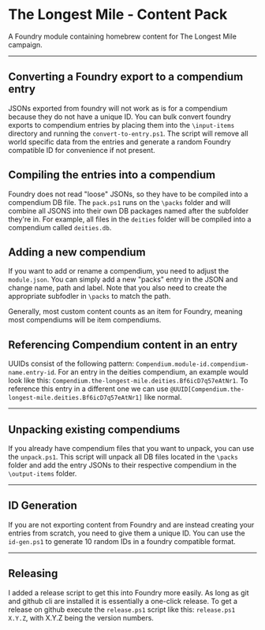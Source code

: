 # The Longest Mile - Content Pack
A Foundry module containing homebrew content for The Longest Mile campaign.
___
## Converting a Foundry export to a compendium entry
JSONs exported from foundry will not work as is for a compendium because they do not have a unique ID. You can bulk convert foundry exports to compendium entries by placing them into the `\input-items` directory and running the `convert-to-entry.ps1`. The script will remove all world specific data from the entries and generate a random Foundry compatible ID for convenience if not present.

## Compiling the entries into a compendium
Foundry does not read "loose" JSONs, so they have to be compiled into a compendium DB file. The `pack.ps1` runs on the `\packs` folder and will combine all JSONS into their own DB packages named after the subfolder they're in. For example, all files in the `deities` folder will be compiled into a compendium called `deities.db`.

## Adding a new compendium
If you want to add or rename a compendium, you need to adjust the `module.json`. You can simply add a new "packs" entry in the JSON and change name, path and label. Note that you also need to create the appropriate subfodler in `\packs` to match the path.

Generally, most custom content counts as an item for Foundry, meaning most compendiums will be item compendiums.

## Referencing Compendium content in an entry
UUIDs consist of the following pattern: `Compendium.module-id.compendium-name.entry-id`. For an entry in the deities compendium, an example would look like this: `Compendium.the-longest-mile.deities.Bf6icD7q57eAtNr1`. To reference this entry in a different one we can use `@UUID[Compendium.the-longest-mile.deities.Bf6icD7q57eAtNr1]` like normal.
___
## Unpacking existing compendiums
If you already have compendium files that you want to unpack, you can use the `unpack.ps1`. This script will unpack all DB files located in the `\packs` folder and add the entry JSONs to their respective compendium in the `\output-items` folder.
___
## ID Generation
If you are not exporting content from Foundry and are instead creating your entries from scratch, you need to give them a unique ID. You can use the `id-gen.ps1` to generate 10 random IDs in a foundry compatible format.
___
## Releasing
I added a release script to get this into Foundry more easily. As long as git and github cli are installed it is essentially a one-click release. To get a release on github execute the `release.ps1` script like this: `release.ps1 X.Y.Z`, with X.Y.Z being the version numbers.